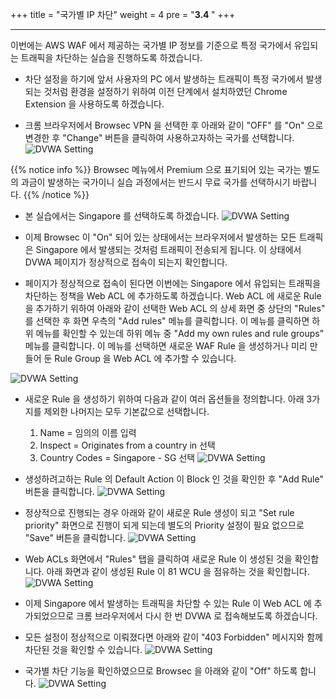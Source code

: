 +++
title = "국가별 IP 차단"
weight = 4
pre = "<b>3.4 </b>"
+++

* * *
 이번에는 AWS WAF 에서 제공하는 국가별 IP 정보를 기준으로 특정 국가에서 유입되는 트래픽을 차단하는 실습을 진행하도록 하겠습니다. 
 
- 차단 설정을 하기에 앞서 사용자의 PC 에서 발생하는 트래픽이 특정 국가에서 발생되는 것처럼 환경을 설정하기 위하여 이전 단계에서 설치하였던 Chrome Extension 을 사용하도록 하겠습니다.

- 크롬 브라우저에서 Browsec VPN 을 선택한 후 아래와 같이 "OFF" 를 "On" 으로 변경한 후 "Change" 버튼을 클릭하여 사용하고자하는 국가를 선택합니다.
 ![DVWA Setting](/images/browsec1.png)

 {{% notice info %}}
 Browsec 메뉴에서 Premium 으로 표기되어 있는 국가는 별도의 과금이 발생하는 국가이니 실습 과정에서는 반드시 무료 국가를 선택하시기 바랍니다.
 {{% /notice %}}

- 본 실습에서는 Singapore 를 선택하도록 하겠습니다.
 ![DVWA Setting](/images/browsec2.png)

- 이제 Browsec 이 "On" 되어 있는 상태에서는 브라우저에서 발생하는 모든 트래픽은 Singapore 에서 발생되는 것처럼 트래픽이 전송되게 됩니다. 이 상태에서 DVWA 페이지가 정상적으로 접속이 되는지 확인합니다.

- 페이지가 정상적으로 접속이 된다면 이번에는 Singapore 에서 유입되는 트래픽을 차단하는 정책을 Web ACL 에 추가하도록 하겠습니다. Web ACL 에 새로운 Rule 을 추가하기 위하여 아래와 같이 선택한 Web ACL 의 상세 화면 중 상단의 "Rules" 를 선택한 후 화면 우측의 "Add rules" 메뉴를 클릭합니다. 이 메뉴를 클릭하면 하위 메뉴를 확인할 수 있는데 하위 메뉴 중 "Add my own rules and rule groups" 메뉴를 클릭합니다. 이 메뉴를 선택하면 새로운 WAF Rule 을 생성하거나 미리 만들어 둔 Rule Group 을 Web ACL 에 추가할 수 있습니다.

 ![DVWA Setting](/images/country_block1.png)
 
- 새로운 Rule 을 생성하기 위하여 다음과 같이 여러 옵션들을 정의합니다. 아래 3가지를 제외한 나머지는 모두 기본값으로 선택합니다.
  1. Name = 임의의 이름 입력
  2. Inspect = Originates from a country in 선택
  3. Country Codes = Singapore - SG 선택
 ![DVWA Setting](/images/country_block2.png)
 
- 생성하려고하는 Rule 의 Default Action 이 Block 인 것을 확인한 후 "Add Rule" 버튼을 클릭합니다.
 ![DVWA Setting](/images/rulegroup_4.png)

- 정상적으로 진행되는 경우 아래와 같이 새로운 Rule 생성이 되고 "Set rule priority" 화면으로 진행이 되게 되는데 별도의 Priority 설정이 필요 없으므로 "Save" 버튼을 클릭합니다.
 ![DVWA Setting](/images/country_block3.png)

- Web ACLs 화면에서 "Rules" 탭을 클릭하여 새로운 Rule 이 생성된 것을 확인합니다. 아래 화면과 같이 생성된 Rule 이 81 WCU 을 점유하는 것을 확인합니다.
 ![DVWA Setting](/images/country_block4.png)
 
- 이제 Singapore 에서 발생하는 트래픽을 차단할 수 있는 Rule 이 Web ACL 에 추가되었으므로 크롬 브라우저에서 다시 한 번 DVWA 로 접속해보도록 하겠습니다.
 
- 모든 설정이 정상적으로 이뤄졌다면 아래와 같이 "403 Forbidden" 메시지와 함께 차단된 것을 확인할 수 있습니다.
 ![DVWA Setting](/images/blocked.png)

- 국가별 차단 기능을 확인하였으므로 Browsec 을 아래와 같이 "Off" 하도록 합니다.
 ![DVWA Setting](/images/country_block5.png) 